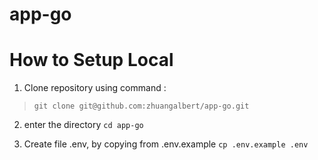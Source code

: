 # app-go

# How to Setup Local

1. Clone repository using command : 
> `git clone git@github.com:zhuangalbert/app-go.git`

2. enter the directory
`cd app-go`

3. Create file .env, by copying from .env.example
`cp .env.example .env`

